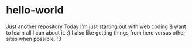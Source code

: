 # hello-world
Just another repository
Today I'm just starting out with web coding & want to learn all I can about it. :)
I also like getting things from here versus other sites when possible. :3
